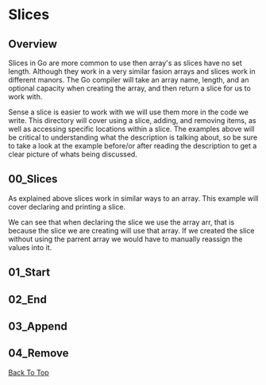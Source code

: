# Slices

## Overview

Slices in Go are more common to use then array's as slices have no set length. Although they work in a very similar fasion arrays and slices work in different manors. The Go compiler will take an array name, length, and an optional capacity when creating the array, and then return a slice for us to work with.

Sense a slice is easier to work with we will use them more in the code we write. This directory will cover using a slice, adding, and removing items, as well as accessing specific locations within a slice. The examples above will be critical to understanding what the description is talking about, so be sure to take a look at the example before/or after reading the description to get a clear picture of whats being discussed.

## 00_Slices
As explained above slices work in similar ways to an array. This example will cover declaring and printing a slice.

We can see that when declaring the slice we use the array arr, that is because the slice we are creating will use that array. If we created the slice without using the parrent array we would have to manually reassign the values into it.

## 01_Start

## 02_End

## 03_Append

## 04_Remove

[Back To Top](#slices)